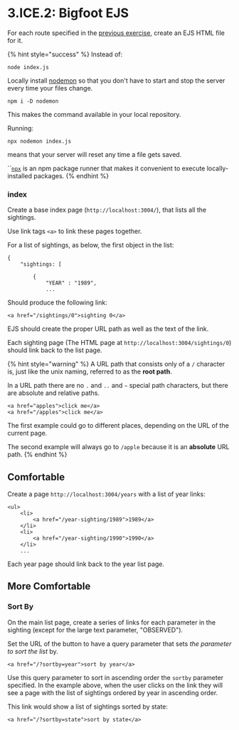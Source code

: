 # 3.ICE.2: Bigfoot EJS

For each route specified in the [previous exercise,](3.ice.1-bigfoot.md) create an EJS HTML file for it.

{% hint style="success" %}
Instead of:

```text
node index.js
```

Locally install [nodemon](https://www.npmjs.com/package/nodemon) so that you don't have to start and stop the server every time your files change.

```text
npm i -D nodemon
```

This makes the command available in your local repository.  
  
Running:

```text
npx nodemon index.js
```

means that your server will reset any time a file gets saved.

\`\`[`npx`](https://medium.com/@maybekatz/introducing-npx-an-npm-package-runner-55f7d4bd282b) is an npm package runner that makes it convenient to execute locally-installed packages.
{% endhint %}

### index

Create a base index page \(`http://localhost:3004/`\), that lists all the sightings.

Use link tags `<a>` to link these pages together.

For a list of sightings, as below, the first object in the list:

```text
{
    "sightings: [
    
        {
            "YEAR" : "1989",
            ...
```

Should produce the following link:

```text
<a href="/sightings/0">sighting 0</a>
```

EJS should create the proper URL path as well as the text of the link.

Each sighting page \(The HTML page at `http://localhost:3004/sightings/0`\) should link back to the list page.

{% hint style="warning" %}
A URL path that consists only of a `/` character is, just like the unix naming, referred to as the **root path**.

In a URL path there are no `.` and `..` and `~` special path characters, but there are absolute and relative paths.

```text
<a href="apples">click me</a>
<a href="/apples">click me</a>
```

The first example could go to different places, depending on the URL of the current page.

The second example will always go to `/apple` because it is an **absolute** URL path.
{% endhint %}

## Comfortable

Create a page `http://localhost:3004/years` with a list of year links:

```text
<ul>
    <li>
        <a href="/year-sighting/1989">1989</a>
    </li>
    <li>
        <a href="/year-sighting/1990">1990</a>
    </li>
    ...    
```

Each year page should link back to the year list page.

## More Comfortable

### Sort By

On the main list page, create a series of links for each parameter in the sighting \(except for the large text parameter, "OBSERVED"\).

Set the URL of the button to have a query parameter that sets _the parameter to sort the list_ by.

```text
<a href="/?sortby=year">sort by year</a>
```

Use this query parameter to sort in ascending order  the `sortby` parameter specified. In the example above, when the user clicks on the link they will see a page with the list of sightings ordered by year in ascending order.

This link would show a list of sightings sorted by state:

```text
<a href="/?sortby=state">sort by state</a>
```

